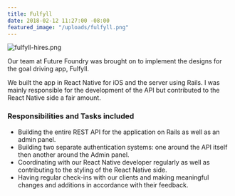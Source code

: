 ```yaml
---
title: Fulfyll
date: 2018-02-12 11:27:00 -08:00
featured_image: "/uploads/fulfyll.png"
---
```


![fulfyll-hires.png](/uploads/fulfyll-hires.png)

Our team at Future Foundry was brought on to implement the designs for the goal driving app, Fulfyll.

We built the app in React Native for iOS and the server using Rails. I was mainly responsible for the development of the API but contributed to the React Native side a fair amount.

### Responsibilities and Tasks included
- Building the entire REST API for the application on Rails as well as an admin panel.
- Building two separate authentication systems: one around the API itself then another around the Admin panel.
- Coordinating with our React Native developer regularly as well as contributing to the styling of the React Native side.
- Having regular check-ins with our clients and making meaningful changes and additions in accordance with their feedback.